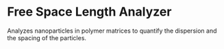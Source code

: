 # Free Space Length Analyzer
Analyzes nanoparticles in polymer matrices to quantify the dispersion and the spacing of the particles.
